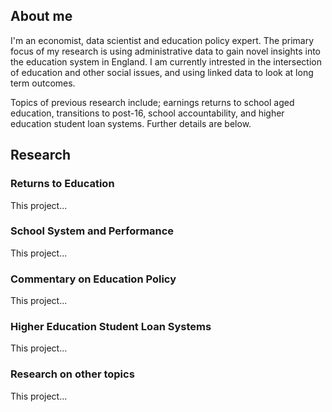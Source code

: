 ## About me

I'm an economist, data scientist and education policy expert. The primary focus of my research is using administrative data to gain novel insights into the education system in England. I am currently intrested in the intersection of education and other social issues, and using linked data to look at long term outcomes.

Topics of previous research include; earnings returns to school aged education, transitions to post-16, school accountability, and higher education student loan systems. Further details are below.

## Research

<div class="card">
  <h3>Returns to Education</h3>
  <p>This project...</p>
  <a href="https://l-hodge.github.io/personal-site/returns-to-education"><span class="card-link-spanner"></span></a>
</div>

<div class="card">
  <h3>School System and Performance</h3>
  <p>This project...</p>
  <a href="https://l-hodge.github.io/personal-site/school-system-and-performance"><span class="card-link-spanner"></span></a>
</div>

<div class="card">
  <h3>Commentary on Education Policy</h3>
  <p>This project...</p>
  <a href="https://l-hodge.github.io/personal-site/commentary"><span class="card-link-spanner"></span></a>
</div>

<div class="card">
  <h3>Higher Education Student Loan Systems</h3>
  <p>This project...</p>
  <a href="https://l-hodge.github.io/personal-site/student-loans"><span class="card-link-spanner"></span></a>
</div>

<div class="card">
  <h3>Research on other topics</h3>
  <p>This project...</p>
  <a href="https://l-hodge.github.io/personal-site/other-research"><span class="card-link-spanner"></span></a>
</div>
